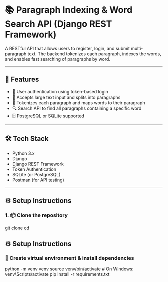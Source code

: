 # 📚 Paragraph Indexing & Word Search API (Django REST Framework)

A RESTful API that allows users to register, login, and submit multi-paragraph text. The backend tokenizes each paragraph, indexes the words, and enables fast searching of paragraphs by word.

---

## 🚀 Features

- 🔐 User authentication using token-based login
- 📄 Accepts large text input and splits into paragraphs
- 🧠 Tokenizes each paragraph and maps words to their paragraph
- 🔍 Search API to find all paragraphs containing a specific word
- 🗄️ PostgreSQL or SQLite supported

---

## 🛠️ Tech Stack

- Python 3.x
- Django
- Django REST Framework
- Token Authentication
- SQLite (or PostgreSQL)
- Postman (for API testing)

---

## ⚙️ Setup Instructions

### 1. 📦 Clone the repository


git clone <your-repo-url>
cd <project-folder>
## ⚙️ Setup Instructions

### 🐍 Create virtual environment & install dependencies

python -m venv venv
source venv/bin/activate   # On Windows: venv\Scripts\activate
pip install -r requirements.txt
